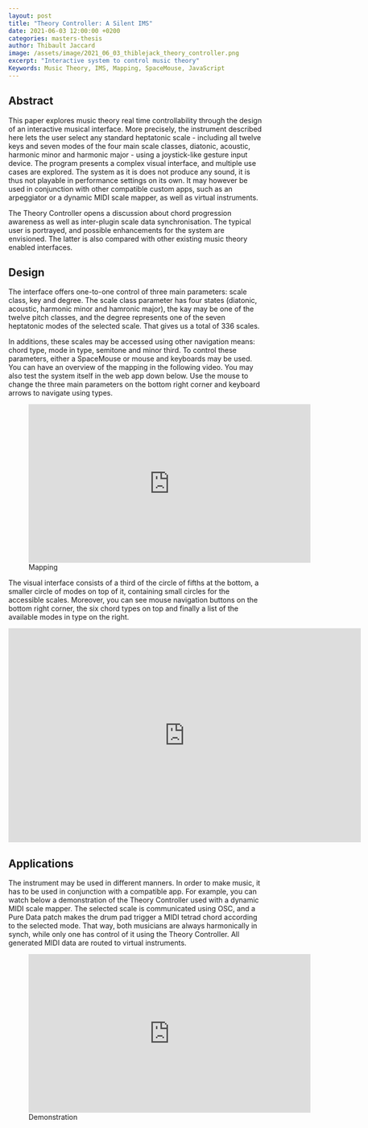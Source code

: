 ```yaml
---
layout: post
title: "Theory Controller: A Silent IMS"
date: 2021-06-03 12:00:00 +0200
categories: masters-thesis
author: Thibault Jaccard
image: /assets/image/2021_06_03_thiblejack_theory_controller.png
excerpt: "Interactive system to control music theory"
Keywords: Music Theory, IMS, Mapping, SpaceMouse, JavaScript
---
```


## Abstract

This paper explores music theory real time controllability through the design of an interactive musical interface. More precisely, the instrument described here lets the user select any standard heptatonic scale - including all twelve keys and seven modes of the four main scale classes, diatonic, acoustic, harmonic minor and harmonic major - using a joystick-like gesture input device. The program presents a complex visual interface, and multiple use cases are explored. The system as it is does not produce any sound, it is thus not playable in performance settings on its own. It may however be used in conjunction with other compatible custom apps, such as an arpeggiator or a dynamic MIDI scale mapper, as well as virtual instruments.

The Theory Controller opens a discussion about chord progression awareness as well as inter-plugin scale data synchronisation. The typical user is portrayed, and possible enhancements for the system are envisioned. The latter is also compared with other existing music theory enabled interfaces.

## Design

The interface offers one-to-one control of three main parameters: scale class, key and degree. The scale class parameter has four states (diatonic, acoustic, harmonic minor and hamronic major), the kay may be one of the twelve pitch classes, and the degree represents one of the seven heptatonic modes of the selected scale. That gives us a total of 336 scales.

In additions, these scales may be accessed using other navigation means: chord type, mode in type, semitone and minor third. To control these parameters, either a SpaceMouse or mouse and keyboards may be used. You can have an overview of the mapping in the following video. You may also test the system itself in the web app down below. Use the mouse to change the three main parameters on the bottom right corner and keyboard arrows to navigate using types.

<figure>
    <iframe width="560" height="315" src="https://www.youtube.com/watch?v=PS_K6YkZnro" frameborder="0" allow="accelerometer; autoplay; clipboard-write; encrypted-media; gyroscope; picture-in-picture" allowfullscreen>
    </iframe>
    <figcaption>Mapping</figcaption>
</figure>

The visual interface consists of a third of the circle of fifths at the bottom, a smaller circle of modes on top of it, containing small circles for the accessible scales. Moreover, you can see mouse navigation buttons on the bottom right corner, the six chord types on top and finally a list of the available modes in type on the right.

<iframe id="theory-controller"
    title="theory-controller"
    width="700"
    height="425"
    frameBorder="0"
    scrolling="no"
    src="https://thiblejack.ch/theory-controller/">
</iframe>

## Applications

The instrument may be used in different manners. In order to make music, it has to be used in conjunction with a compatible app. For example, you can watch below a demonstration of the Theory Controller used with a dynamic MIDI scale mapper. The selected scale is communicated using OSC, and a Pure Data patch makes the drum pad trigger a MIDI tetrad chord according to the selected mode. That way, both musicians are always harmonically in synch, while only one has control of it using the Theory Controller. All generated MIDI data are routed to virtual instruments.

<figure>
    <iframe width="560" height="315" src="https://www.youtube.com/watch?v=nrOcMIe3s-Y" frameborder="0" allow="accelerometer; autoplay; clipboard-write; encrypted-media; gyroscope; picture-in-picture" allowfullscreen>
    </iframe>
    <figcaption>Demonstration</figcaption>
</figure>
